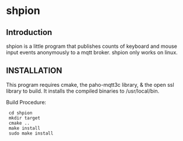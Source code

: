 shpion
=======

Introduction
-----------
shpion is a little program that publishes counts of keyboard and mouse input events anonymously to a mqtt broker. shpion only works on linux. 

INSTALLATION
------------

This program requires cmake, the paho-mqtt3c library, & the open ssl library to build. It installs the compiled binaries to /usr/local/bin.

Build Procedure:
```
 cd shpion
 mkdir target
 cmake ..
 make install
 sudo make install
```

